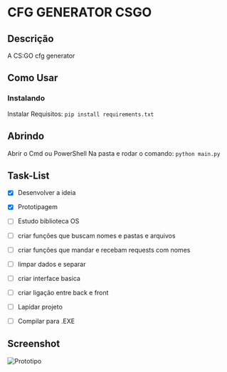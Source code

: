 # CFG GENERATOR CSGO

## Descrição

A CS:GO cfg generator

## Como Usar

### Instalando

Instalar Requisitos:
```pip install requirements.txt```

## Abrindo

Abrir o Cmd ou PowerShell Na pasta e rodar o comando: ```python main.py```

## Task-List

- [x] Desenvolver a ideia
- [x] Prototipagem
- [ ] Estudo biblioteca OS
- [ ] criar funções que buscam nomes e pastas e arquivos
- [ ] criar funções que mandar e recebam requests com nomes
- [ ] limpar dados e separar
- [ ] criar interface basica
- [ ] criar ligação entre back e front
- [ ] Lapidar projeto
- [ ] Compilar para .EXE


## Screenshot

![Prototipo](./base_programa.png)
